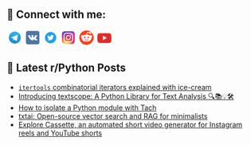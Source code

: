 ## 🔎 Connect with me:
[<img src="https://github.com/bullbesh/bullbesh/blob/main/images/Telegram.png" width="32" height="32" />](https://t.me/bullbesh)
[<img src="https://github.com/bullbesh/bullbesh/blob/main/images/VK.png" width="32" height="32" />](https://vk.com/bullbesh)
[<img src="https://github.com/bullbesh/bullbesh/blob/main/images/Twitter.png" width="32" height="32" />](https://twitter.com/bullbesh1)
[<img src="https://github.com/bullbesh/bullbesh/blob/main/images/Instagram.png" width="32" height="32" />](https://www.instagram.com/bullbesh)
[<img src="https://github.com/bullbesh/bullbesh/blob/main/images/Reddit.png" width="32" height="32" />](https://www.reddit.com/user/bullbesh)
[<img src="https://github.com/bullbesh/bullbesh/blob/main/images/YouTube.png" width="32" height="32" />](https://www.youtube.com/channel/UCtfjRs6uzgq5mfm8S06WTcg)

## 📕 Latest r/Python Posts
<!-- BLOG-POST-LIST:START -->
- [`itertools` combinatorial iterators explained with ice-cream](https://www.reddit.com/r/Python/comments/1eaarah/itertools_combinatorial_iterators_explained_with/)
- [Introducing textscope: A Python Library for Text Analysis 🔍📚💡🛠️](https://www.reddit.com/r/Python/comments/1eaanlr/introducing_textscope_a_python_library_for_text/)
- [How to isolate a Python module with Tach](https://www.reddit.com/r/Python/comments/1ea9lh7/how_to_isolate_a_python_module_with_tach/)
- [txtai: Open-source vector search and RAG for minimalists](https://www.reddit.com/r/Python/comments/1ea6t89/txtai_opensource_vector_search_and_rag_for/)
- [Explore Cassette, an automated short video generator for Instagram reels and YouTube shorts](https://www.reddit.com/r/Python/comments/1ea5bk0/explore_cassette_an_automated_short_video/)
<!-- BLOG-POST-LIST:END -->

